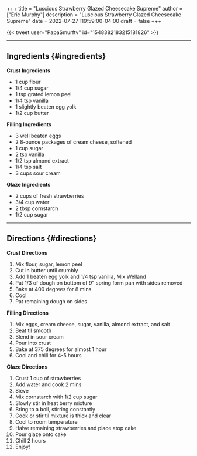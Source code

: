 +++
title = "Luscious Strawberry Glazed Cheesecake Supreme"
author = ["Eric Murphy"]
description = "Luscious Strawberry Glazed Cheesecake Supreme"
date = 2022-07-27T19:59:00-04:00
draft = false
+++

{{&lt; tweet user="PapaSmurftv" id="1548382183215181826" &gt;}}

---


## Ingredients {#ingredients}

**Crust Ingredients**

-   1 cup flour
-   1/4 cup sugar
-   1 tsp grated lemon peel
-   1/4 tsp vanilla
-   1 slightly beaten egg yolk
-   1/2 cup butter

**Filling Ingredients**

-   3 well beaten eggs
-   2 8-ounce packages of cream cheese, softened
-   1 cup sugar
-   2 tsp vanilla
-   1/2 tsp almond extract
-   1/4 tsp salt
-   3 cups sour cream

**Glaze Ingredients**

-   2 cups of fresh strawberries
-   3/4 cup water
-   2 tbsp cornstarch
-   1/2 cup sugar

---


## Directions {#directions}

**Crust Directions**

1.  Mix flour, sugar, lemon peel
2.  Cut in butter until crumbly
3.  Add 1 beaten egg yolk and 1/4 tsp vanilla, Mix Welland
4.  Pat 1/3 of dough on bottom of 9" spring form pan with sides removed
5.  Bake at 400 degrees for 8 mins
6.  Cool
7.  Pat remaining dough on sides

**Filling Directions**

1.  Mix eggs, cream cheese, sugar, vanilla, almond extract, and salt
2.  Beat til smooth
3.  Blend in sour cream
4.  Pour into crust
5.  Bake at 375 degrees for almost 1 hour
6.  Cool and chill for 4-5 hours

**Glaze Directions**

1.  Crust 1 cup of strawberries
2.  Add water and cook 2 mins
3.  Sieve
4.  Mix cornstarch with 1/2 cup sugar
5.  Slowly stir in heat berry mixture
6.  Bring to a boil, stirring constantly
7.  Cook or stir til mixture is thick and clear
8.  Cool to room temperature
9.  Halve remaining strawberries and place atop cake
10. Pour glaze onto cake
11. Chill 2 hours
12. Enjoy!
